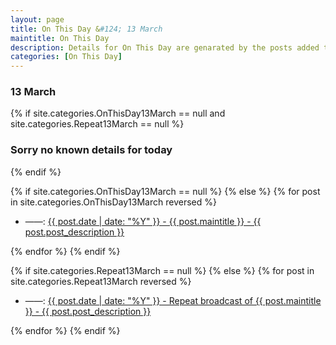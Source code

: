 ```yaml
---
layout: page
title: On This Day &#124; 13 March
maintitle: On This Day
description: Details for On This Day are genarated by the posts added to the website so the content is subject to changes/updates over time.
categories: [On This Day]
---
```


<h3>13 March</h3>

{% if site.categories.OnThisDay13March == null and site.categories.Repeat13March == null %}
  <h3>Sorry no known details for today</h3>
{% endif %}

{% if site.categories.OnThisDay13March == null %}
{% else %}
{% for post in site.categories.OnThisDay13March reversed %}
<ul>
<li> ——: <a href="{{ post.url }}">{{ post.date | date: "%Y" }} - {{ post.maintitle }} - {{ post.post_description }}</a></li>
</ul>
{% endfor %}
{% endif %}

{% if site.categories.Repeat13March == null %}
{% else %}
{% for post in site.categories.Repeat13March reversed %}
<ul>
<li> ——: <a href="{{ post.url }}">{{ post.date | date: "%Y" }} - Repeat broadcast of {{ post.maintitle }} - {{ post.post_description }}</a></li>
</ul>
{% endfor %}
{% endif %}

